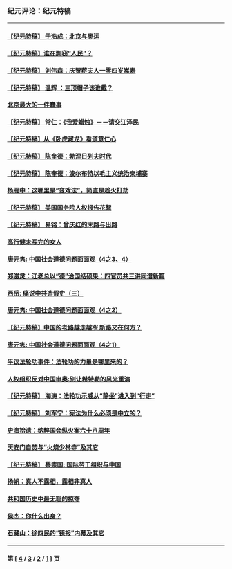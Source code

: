 ### 纪元评论：纪元特稿
---
#### [【纪元特稿】  于浩成：北京与奥运](../../pages/nsc424/n53327.md) 
#### [【纪元特稿】谁在剽窃“人民”？](../../pages/nsc424/n53288.md) 
#### [【纪元特稿】  刘伟森：庆贺蒋夫人一零四岁嵩寿](../../pages/nsc424/n53129.md) 
#### [【纪元特稿】  温辉 ：三顶帽子该谁戴？](../../pages/nsc424/n53121.md) 
#### [北京最大的一件蠢事](../../pages/nsc424/n52878.md) 
#### [【纪元特稿】  常仁：《我爱蜡烛》－－请交江泽民](../../pages/nsc424/n52879.md) 
#### [【纪元特稿】从《卧虎藏龙》看道意仁心](../../pages/nsc424/n52532.md) 
#### [【纪元特稿】  陈奎德：勃涅日列夫时代](../../pages/nsc424/n52283.md) 
#### [【纪元特稿】  陈奎德：波尔布特以毛主义统治柬埔寨](../../pages/nsc424/n52281.md) 
#### [杨雁中：这哪里是“变戏法”，简直是趁火打劫](../../pages/nsc424/n52125.md) 
#### [【纪元特稿】  美国国务院人权报告花絮](../../pages/nsc424/n51868.md) 
#### [【纪元特稿】 易铭：曾庆红的末路与出路](../../pages/nsc424/n51842.md) 
#### [高行健未写完的女人](../../pages/nsc424/n51460.md) 
#### [唐元隽: 中国社会道德问题面面观（4之3、4）](../../pages/nsc424/n51351.md) 
#### [郑滋灵：江老总以“德”治国结硕果：四官员共三讲同谱新篇](../../pages/nsc424/n51342.md) 
#### [西岳: 痛说中共造假史（三）](../../pages/nsc424/n51098.md) 
#### [唐元隽: 中国社会道德问题面面观（4之2）](../../pages/nsc424/n50721.md) 
#### [【纪元特稿】中国的老路越走越窄 新路又在何方？](../../pages/nsc424/n50564.md) 
#### [唐元隽: 中国社会道德问题面面观（4之1）](../../pages/nsc424/n50278.md) 
#### [平议法轮功事件：法轮功的力量是哪里来的？](../../pages/nsc424/n49949.md) 
#### [人权组织反对中国申奥:别让希特勒的风光重演](../../pages/nsc424/n49433.md) 
#### [【纪元特稿】 海涛：法轮功示威从“静坐”进入到“行走”](../../pages/nsc424/n49351.md) 
#### [【纪元特稿】  刘军宁：宪法为什么必须是中立的？](../../pages/nsc424/n49338.md) 
#### [史海拾遗：纳粹国会纵火案六十八周年](../../pages/nsc424/n49117.md) 
#### [天安门自焚与“火烧少林寺”及其它](../../pages/nsc424/n48831.md) 
#### [【纪元特稿】  蔡崇国: 国际劳工组织与中国](../../pages/nsc424/n48818.md) 
#### [扬帆：真人不露相，露相非真人](../../pages/nsc424/n48588.md) 
#### [共和国历史中最无耻的掠夺](../../pages/nsc424/n48573.md) 
#### [侯杰：你什么出身？](../../pages/nsc424/n48557.md) 
#### [石藏山：徐四民的“镜报”内幕及其它](../../pages/nsc424/n48375.md) 

---
#### 第 [ [4](./4.md) / [3](./3.md) / [2](./2.md) / [1](./1.md) ] 页
